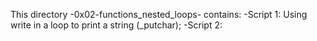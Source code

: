 This directory -0x02-functions_nested_loops- contains:
-Script 1: Using write in a loop to print a string (_putchar);
-Script 2: 